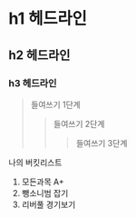 # h1 헤드라인
## h2 헤드라인
### h3 헤드라인

> 들여쓰기 1단계
>> 들여쓰기 2단계
>>> 들여쓰기 3단계

나의 버킷리스트
1. 모든과목 A+
2. 뺑소니범 잡기
3. 리버풀 경기보기
